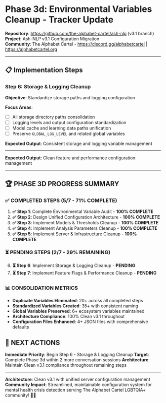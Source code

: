 # Phase 3d: Environmental Variables Cleanup - Tracker Update

**Repository**: https://github.com/the-alphabet-cartel/ash-nlp (v3.1 branch)  
**Project**: Ash-NLP v3.1 Configuration Migration  
**Community**: The Alphabet Cartel - https://discord.gg/alphabetcartel | https://alphabetcartel.org

---

## 📋 **Implementation Steps**

### **Step 6: Storage & Logging Cleanup**

**Objective**: Standardize storage paths and logging configuration

**Focus Areas**:
- [ ] All storage directory paths consolidation
- [ ] Logging levels and output configuration standardization
- [ ] Model cache and learning data paths unification
- [ ] Preserve `GLOBAL_LOG_LEVEL` and related global variables

**Expected Output**: Consistent storage and logging variable management

---

**Expected Output**: Clean feature and performance configuration management

---

## 🏆 **PHASE 3D PROGRESS SUMMARY**

### **✅ COMPLETED STEPS (5/7 - 71% COMPLETE)**
1. **✅ Step 1**: Complete Environmental Variable Audit - **100% COMPLETE**
2. **✅ Step 2**: Design Unified Configuration Architecture - **100% COMPLETE**
3. **✅ Step 3**: Implement Models & Thresholds Cleanup - **100% COMPLETE**
4. **✅ Step 4**: Implement Analysis Parameters Cleanup - **100% COMPLETE**
5. **✅ Step 5**: Implement Server & Infrastructure Cleanup - **100% COMPLETE**

### **⏳ PENDING STEPS (2/7 - 29% REMAINING)**
6. **⏳ Step 6**: Implement Storage & Logging Cleanup - **PENDING**
7. **⏳ Step 7**: Implement Feature Flags & Performance Cleanup - **PENDING**

### **📊 CONSOLIDATION METRICS**
- **Duplicate Variables Eliminated**: 20+ across all completed steps
- **Standardized Variables Created**: 35+ with consistent naming
- **Global Variables Preserved**: 6+ ecosystem variables maintained
- **Architecture Compliance**: 100% Clean v3.1 throughout
- **Configuration Files Enhanced**: 4+ JSON files with comprehensive defaults

## 🚀 **NEXT ACTIONS**

**Immediate Priority**: Begin Step 6 - Storage & Logging Cleanup
**Target**: Complete Phase 3d within 2 more conversation sessions
**Architecture**: Maintain Clean v3.1 compliance throughout remaining steps

---

**Architecture**: Clean v3.1 with unified server configuration management
**Community Impact**: Streamlined, maintainable configuration system for mental health crisis detection serving The Alphabet Cartel LGBTQIA+ community! 🏳️‍🌈